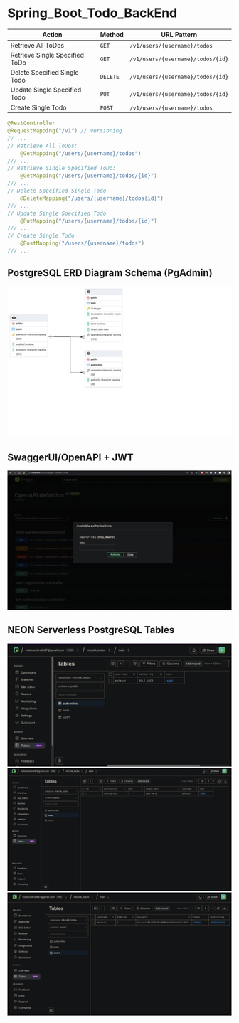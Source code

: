 # Spring_Boot_Todo_BackEnd

| Action                         | Method   | URL Pattern                       |
| ------------------------------ | -------- | --------------------------------- |
| Retrieve All ToDos             | `GET`    | `/v1/users/{username}/todos`      |
| Retrieve Single Specified ToDo | `GET`    | `/v1/users/{username}/todos/{id}` |
| Delete Specified Single Todo   | `DELETE` | `/v1/users/{username}/todos/{id}` |
| Update Single Specified Todo   | `PUT`    | `/v1/users/{username}/todos/{id}` |
| Create Single Todo             | `POST`   | `/v1/users/{username}/todos`      |

```java
@RestController
@RequestMapping("/v1") // versioning
// ...
// Retrieve All ToDos:
    @GetMapping("/users/{username}/todos")
/// ...
// Retrieve Single Specified ToDo:
    @GetMapping("/users/{username}/todos/{id}")
/// ...
// Delete Specified Single Todo
    @DeleteMapping("/users/{username}/todos{id}")
/// ...
// Update Single Specified Todo
    @PutMapping("/users/{username}/todos/{id}")
/// ...
// Create Single Todo
    @PostMapping("/users/{username}/todos")
/// ...
```

## PostgreSQL ERD Diagram Schema (PgAdmin)

![alt text](images/schema.png)

## SwaggerUI/OpenAPI + JWT

![alt text](images/swagger_jwt.png)

## NEON Serverless PostgreSQL Tables

![alt text](images/neon_authorities_table.png) ![alt text](images/neon_todos_table.png) ![alt text](images/neon_users_table.png)

